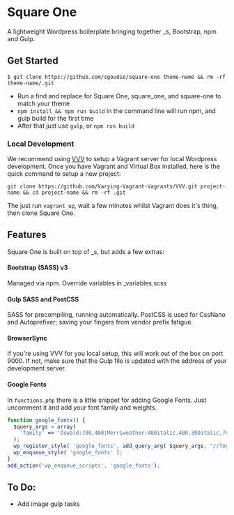 # Square One

A lightweight Wordpress boilerplate bringing together _s, Bootstrap, npm and Gulp.

## Get Started

`$ git clone https://github.com/sgoudie/square-one theme-name && rm -rf theme-name/.git`

- Run a find and replace for Square One, square_one, and square-one to match your theme
- `npm install && npm run build` in the command line will run npm, and gulp build for the first time
- After that just use `gulp`, or `npm run build`

### Local Development
We recommend using [VVV](https://github.com/Varying-Vagrant-Vagrants/VVV.git) to setup a Vagrant server for local Wordpress development. Once you have Vagrant and Virtual Box installed, here is the quick command to setup a new project:

`git clone https://github.com/Varying-Vagrant-Vagrants/VVV.git project-name && cd project-name && rm -rf .git`

The just run `vagrant up`, wait a few minutes whilst Vagrant does it's thing, then clone Square One.

## Features

Square One is built on top of _s, but adds a few extras:

#### Bootstrap (SASS) v3
Managed via npm. Override variables in _variables.scss

#### Gulp SASS and PostCSS
SASS for precompiling, running automatically. PostCSS is used for CssNano and Autoprefixer; saving your fingers from vendor prefix fatigue.

#### BrowserSync
If you're using VVV for you local setup, this will work out of the box on port 9000. If not, make sure that the Gulp file is updated with the address of your development server.

#### Google Fonts
In `functions.php` there is a little snippet for adding Google Fonts. Just uncomment it and add your font family and weights.

```js
function google_fonts() {
  $query_args = array(
    'family' => 'Oswald:700,400|Merriweather:400italic,400,300italic,700'
  );
  wp_register_style( 'google_fonts', add_query_arg( $query_args, "//fonts.googleapis.com/css" ), array(), null );
  wp_enqueue_style( 'google_fonts' );
}
add_action('wp_enqueue_scripts', 'google_fonts');
```

## To Do:
- Add image gulp tasks
